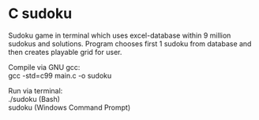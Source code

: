 # C sudoku

Sudoku game in terminal which uses excel-database within 9 million sudokus and solutions. Program chooses first 1 sudoku from database and then creates playable grid for user.

Compile via GNU gcc:  
gcc -std=c99 main.c -o sudoku

Run via terminal:   
./sudoku        (Bash)    
sudoku          (Windows Command Prompt)
